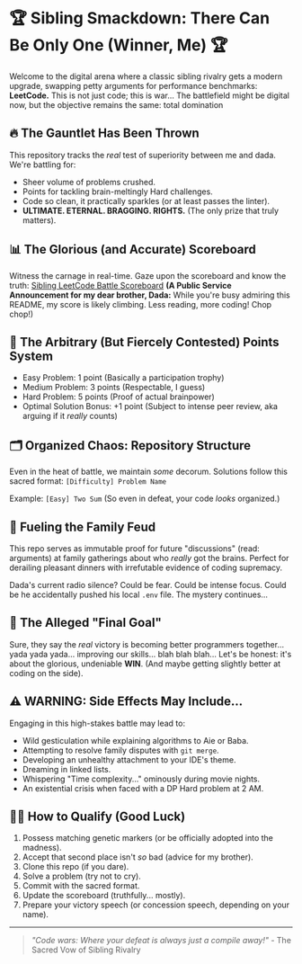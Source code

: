 # 🏆 Sibling Smackdown: There Can Be Only One (Winner, Me) 🏆

Welcome to the digital arena where a classic sibling rivalry gets a modern upgrade, swapping petty arguments for performance benchmarks: **LeetCode.** This is not just code; this is war... The battlefield might be digital now, but the objective remains the same: total domination

## 🔥 The Gauntlet Has Been Thrown

This repository tracks the *real* test of superiority between me and dada. We're battling for:

-   Sheer volume of problems crushed.
-   Points for tackling brain-meltingly Hard challenges.
-   Code so clean, it practically sparkles (or at least passes the linter).
-   **ULTIMATE. ETERNAL. BRAGGING. RIGHTS.** (The only prize that truly matters).

## 📊 The Glorious (and Accurate) Scoreboard

Witness the carnage in real-time. Gaze upon the scoreboard and know the truth:
[Sibling LeetCode Battle Scoreboard](#) **(A Public Service Announcement for my dear brother, Dada:** While you're busy admiring this README, my score is likely climbing. Less reading, more coding! Chop chop!)

## 🥇 The Arbitrary (But Fiercely Contested) Points System

-   Easy Problem: 1 point (Basically a participation trophy)
-   Medium Problem: 3 points (Respectable, I guess)
-   Hard Problem: 5 points (Proof of actual brainpower)
-   Optimal Solution Bonus: +1 point (Subject to intense peer review, aka arguing if it *really* counts)

## 🗂️ Organized Chaos: Repository Structure

Even in the heat of battle, we maintain *some* decorum. Solutions follow this sacred format:
`[Difficulty] Problem Name`

Example: `[Easy] Two Sum`
(So even in defeat, your code *looks* organized.)

## 💬 Fueling the Family Feud

This repo serves as immutable proof for future "discussions" (read: arguments) at family gatherings about who *really* got the brains. Perfect for derailing pleasant dinners with irrefutable evidence of coding supremacy.

Dada's current radio silence? Could be fear. Could be intense focus. Could be he accidentally pushed his local `.env` file. The mystery continues...

## 🏁 The Alleged "Final Goal"

Sure, they say the *real* victory is becoming better programmers together... yada yada yada... improving our skills... blah blah blah...
Let's be honest: it's about the glorious, undeniable **WIN**. (And maybe getting slightly better at coding on the side).

## ⚠️ WARNING: Side Effects May Include...

Engaging in this high-stakes battle may lead to:

-   Wild gesticulation while explaining algorithms to Aie or Baba.
-   Attempting to resolve family disputes with `git merge`.
-   Developing an unhealthy attachment to your IDE's theme.
-   Dreaming in linked lists.
-   Whispering "Time complexity..." ominously during movie nights.
-   An existential crisis when faced with a DP Hard problem at 2 AM.

## 👨‍💻 How to Qualify (Good Luck)

1.  Possess matching genetic markers (or be officially adopted into the madness).
2.  Accept that second place isn't *so* bad (advice for my brother).
3.  Clone this repo (if you dare).
4.  Solve a problem (try not to cry).
5.  Commit with the sacred format.
6.  Update the scoreboard (truthfully... mostly).
7.  Prepare your victory speech (or concession speech, depending on your name).

---

> *"Code wars: Where your defeat is always just a compile away!"* - The Sacred Vow of Sibling Rivalry

